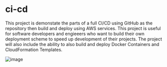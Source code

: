 # ci-cd
This project is demonstate the parts of a full CI/CD using GitHub as the repository then build and deploy using AWS services. This project is useful for software developers and engieeers who want to build their own deployment scheme to speed up development of their projects.  The project will also include the ability to also build and deploy Docker Containers and CloudFormation Templates.

![image](https://github.com/user-attachments/assets/6491b8cb-dd75-4543-ae1b-66acc5d4f31c)

